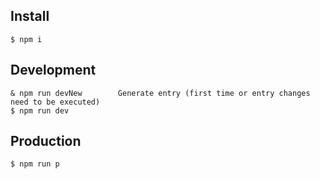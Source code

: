 ## Install
```$xslt
$ npm i                        
```

## Development
```$xslt
& npm run devNew        Generate entry (first time or entry changes need to be executed)
$ npm run dev
```
## Production
```$xslt
$ npm run p         
```